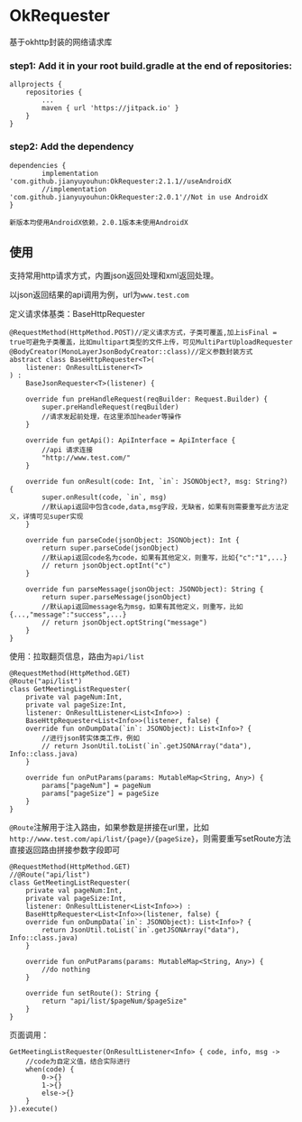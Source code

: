 # OkRequester
基于okhttp封装的网络请求库


### step1: Add it in your root build.gradle at the end of repositories:

    allprojects {
		repositories {
			...
			maven { url 'https://jitpack.io' }
		}
	}

### step2: Add the dependency

    dependencies {
	        implementation 'com.github.jianyuyouhun:OkRequester:2.1.1//useAndroidX
	        //implementation 'com.github.jianyuyouhun:OkRequester:2.0.1'//Not in use AndroidX
	}

	新版本均使用AndroidX依赖，2.0.1版本未使用AndroidX

## 使用 ##

支持常用http请求方式，内置json返回处理和xml返回处理。

以json返回结果的api调用为例，url为`www.test.com`

定义请求体基类：BaseHttpRequester


	@RequestMethod(HttpMethod.POST)//定义请求方式，子类可覆盖,加上isFinal = true可避免子类覆盖，比如multipart类型的文件上传，可见MultiPartUploadRequester
	@BodyCreator(MonoLayerJsonBodyCreator::class)//定义参数封装方式
	abstract class BaseHttpRequester<T>(
	    listener: OnResultListener<T>
	) :
	    BaseJsonRequester<T>(listener) {
	
	    override fun preHandleRequest(reqBuilder: Request.Builder) {
	        super.preHandleRequest(reqBuilder)
	        //请求发起前处理，在这里添加header等操作
	    }
	
	    override fun getApi(): ApiInterface = ApiInterface { 
			//api 请求连接
			"http://www.test.com/"
		}
	
	    override fun onResult(code: Int, `in`: JSONObject?, msg: String?) {
	        super.onResult(code, `in`, msg)
			//默认api返回中包含code,data,msg字段，无缺省，如果有则需要重写此方法定义，详情可见super实现
	    }
	
	    override fun parseCode(jsonObject: JSONObject): Int {
			return super.parseCode(jsonObject)
			//默认api返回code名为code，如果有其他定义，则重写，比如{"c":"1",...}
			// return jsonObject.optInt("c")
	    }
	
	    override fun parseMessage(jsonObject: JSONObject): String {
	    	return super.parseMessage(jsonObject)
			//默认api返回message名为msg，如果有其他定义，则重写，比如{...,"message":"success",...}
			// return jsonObject.optString("message")
		}
	}

使用：拉取翻页信息，路由为`api/list`

	@RequestMethod(HttpMethod.GET)
	@Route("api/list")
	class GetMeetingListRequester(
	    private val pageNum:Int,
	    private val pageSize:Int,
	    listener: OnResultListener<List<Info>>) :
	    BaseHttpRequester<List<Info>>(listener, false) {
	    override fun onDumpData(`in`: JSONObject): List<Info>? {
	    	//进行json转实体类工作，例如
	        // return JsonUtil.toList(`in`.getJSONArray("data"), Info::class.java)
	    }
	
	    override fun onPutParams(params: MutableMap<String, Any>) {
	        params["pageNum"] = pageNum
	        params["pageSize"] = pageSize
	    }
	}

	
`@Route`注解用于注入路由，如果参数是拼接在url里，比如`http://www.test.com/api/list/{page}/{pageSize}`，则需要重写setRoute方法直接返回路由拼接参数字段即可

	@RequestMethod(HttpMethod.GET)
	//@Route("api/list")
	class GetMeetingListRequester(
	    private val pageNum:Int,
	    private val pageSize:Int,
	    listener: OnResultListener<List<Info>>) :
	    BaseHttpRequester<List<Info>>(listener, false) {
	    override fun onDumpData(`in`: JSONObject): List<Info>? {
	        return JsonUtil.toList(`in`.getJSONArray("data"), Info::class.java)
	    }
	
	    override fun onPutParams(params: MutableMap<String, Any>) {
			//do nothing	   
	    }
	
	    override fun setRoute(): String {
	        return "api/list/$pageNum/$pageSize"
	    }
	}

页面调用：

	GetMeetingListRequester(OnResultListener<Info> { code, info, msg -> 
		//code为自定义值，结合实际进行
		when(code) {
			0->{}
			1->{}
			else->{}
		}
	}).execute()

